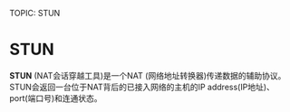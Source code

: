 TOPIC: STUN

# STUN

**STUN** (NAT会话穿越工具)是一个NAT (网络地址转换器)传递数据的辅助协议。STUN会返回一台位于NAT背后的已接入网络的主机的IP address(IP地址)、port(端口号)和连通状态。
